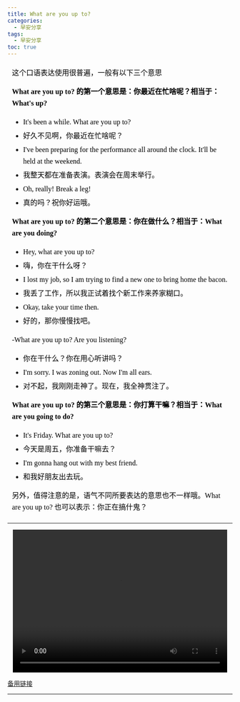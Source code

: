 ```yaml
---
title: What are you up to?
categories:
  - 早安分享
tags:
  - 早安分享
toc: true 
---
```


<!-- 

这个口语表达使用很普遍，一般有以下三个意思

 **What are you up to? 的第一个意思是：你最近在忙啥呢？相当于：What's up?**

- It's been a while. What are you up to?  
- 好久不见啊，你最近在忙啥呢？
- I've been preparing for the performance all around the clock. It'll be held at the weekend. 
- 我整天都在准备表演。表演会在周末举行。
- Oh, really! Break a leg!
- 真的吗？祝你好运哦。

**What are you up to? 的第二个意思是：你在做什么？相当于：What are you doing?**

- Hey, what are you up to?  
- 嗨，你在干什么呀？
- I lost my job, so I am trying to find a new one to bring home the bacon. 
- 我丢了工作，所以我正试着找个新工作来养家糊口。
- Okay, take your time then.
- 好的，那你慢慢找吧。

-What are you up to? Are you listening?
- 你在干什么？你在用心听讲吗？
- I'm sorry. I was zoning out. Now I'm all ears.
- 对不起，我刚刚走神了。现在，我全神贯注了。

 **What are you up to? 的第三个意思是：你打算干嘛？相当于：What are you going to do?**

- It's Friday. What are you up to?  
- 今天是周五，你准备干嘛去？
- I'm gonna hang out with my best friend.
- 和我好朋友出去玩。

另外，值得注意的是，语气不同所要表达的意思也不一样哦。What are you up to? 也可以表示：你正在搞什鬼？ -->


<section id="nice" data-tool="mdnice编辑器" data-website="https://www.mdnice.com" style="font-size: 16px; color: black; padding: 0 10px; line-height: 1.6; word-spacing: 0px; letter-spacing: 0px; word-break: break-word; word-wrap: break-word; text-align: left; font-family: Optima-Regular, Optima, PingFangSC-light, PingFangTC-light, 'PingFang SC', Cambria, Cochin, Georgia, Times, 'Times New Roman', serif;"><p data-tool="mdnice编辑器" style="font-size: 16px; padding-top: 8px; padding-bottom: 8px; margin: 0; line-height: 26px; color: black;">这个口语表达使用很普遍，一般有以下三个意思</p>
<p data-tool="mdnice编辑器" style="font-size: 16px; padding-top: 8px; padding-bottom: 8px; margin: 0; line-height: 26px; color: black;"><strong style="font-weight: bold; color: black;">What are you up to? 的第一个意思是：你最近在忙啥呢？相当于：What's up?</strong></p>
<ul data-tool="mdnice编辑器" style="margin-top: 8px; margin-bottom: 8px; padding-left: 25px; color: black; list-style-type: disc;">
<li><section style="margin-top: 5px; margin-bottom: 5px; line-height: 26px; text-align: left; color: rgb(1,1,1); font-weight: 500;">It's been a while. What are you up to?</section></li><li><section style="margin-top: 5px; margin-bottom: 5px; line-height: 26px; text-align: left; color: rgb(1,1,1); font-weight: 500;">好久不见啊，你最近在忙啥呢？</section></li><li><section style="margin-top: 5px; margin-bottom: 5px; line-height: 26px; text-align: left; color: rgb(1,1,1); font-weight: 500;">I've been preparing for the performance all around the clock. It'll be held at the weekend.</section></li><li><section style="margin-top: 5px; margin-bottom: 5px; line-height: 26px; text-align: left; color: rgb(1,1,1); font-weight: 500;">我整天都在准备表演。表演会在周末举行。</section></li><li><section style="margin-top: 5px; margin-bottom: 5px; line-height: 26px; text-align: left; color: rgb(1,1,1); font-weight: 500;">Oh, really! Break a leg!</section></li><li><section style="margin-top: 5px; margin-bottom: 5px; line-height: 26px; text-align: left; color: rgb(1,1,1); font-weight: 500;">真的吗？祝你好运哦。</section></li></ul>
<p data-tool="mdnice编辑器" style="font-size: 16px; padding-top: 8px; padding-bottom: 8px; margin: 0; line-height: 26px; color: black;"><strong style="font-weight: bold; color: black;">What are you up to? 的第二个意思是：你在做什么？相当于：What are you doing?</strong></p>
<ul data-tool="mdnice编辑器" style="margin-top: 8px; margin-bottom: 8px; padding-left: 25px; color: black; list-style-type: disc;">
<li><section style="margin-top: 5px; margin-bottom: 5px; line-height: 26px; text-align: left; color: rgb(1,1,1); font-weight: 500;">Hey, what are you up to?</section></li><li><section style="margin-top: 5px; margin-bottom: 5px; line-height: 26px; text-align: left; color: rgb(1,1,1); font-weight: 500;">嗨，你在干什么呀？</section></li><li><section style="margin-top: 5px; margin-bottom: 5px; line-height: 26px; text-align: left; color: rgb(1,1,1); font-weight: 500;">I lost my job, so I am trying to find a new one to bring home the bacon.</section></li><li><section style="margin-top: 5px; margin-bottom: 5px; line-height: 26px; text-align: left; color: rgb(1,1,1); font-weight: 500;">我丢了工作，所以我正试着找个新工作来养家糊口。</section></li><li><section style="margin-top: 5px; margin-bottom: 5px; line-height: 26px; text-align: left; color: rgb(1,1,1); font-weight: 500;">Okay, take your time then.</section></li><li><section style="margin-top: 5px; margin-bottom: 5px; line-height: 26px; text-align: left; color: rgb(1,1,1); font-weight: 500;">好的，那你慢慢找吧。</section></li></ul>
<p data-tool="mdnice编辑器" style="font-size: 16px; padding-top: 8px; padding-bottom: 8px; margin: 0; line-height: 26px; color: black;">-What are you up to? Are you listening?</p>
<ul data-tool="mdnice编辑器" style="margin-top: 8px; margin-bottom: 8px; padding-left: 25px; color: black; list-style-type: disc;">
<li><section style="margin-top: 5px; margin-bottom: 5px; line-height: 26px; text-align: left; color: rgb(1,1,1); font-weight: 500;">你在干什么？你在用心听讲吗？</section></li><li><section style="margin-top: 5px; margin-bottom: 5px; line-height: 26px; text-align: left; color: rgb(1,1,1); font-weight: 500;">I'm sorry. I was zoning out. Now I'm all ears.</section></li><li><section style="margin-top: 5px; margin-bottom: 5px; line-height: 26px; text-align: left; color: rgb(1,1,1); font-weight: 500;">对不起，我刚刚走神了。现在，我全神贯注了。</section></li></ul>
<p data-tool="mdnice编辑器" style="font-size: 16px; padding-top: 8px; padding-bottom: 8px; margin: 0; line-height: 26px; color: black;"><strong style="font-weight: bold; color: black;">What are you up to? 的第三个意思是：你打算干嘛？相当于：What are you going to do?</strong></p>
<ul data-tool="mdnice编辑器" style="margin-top: 8px; margin-bottom: 8px; padding-left: 25px; color: black; list-style-type: disc;">
<li><section style="margin-top: 5px; margin-bottom: 5px; line-height: 26px; text-align: left; color: rgb(1,1,1); font-weight: 500;">It's Friday. What are you up to?</section></li><li><section style="margin-top: 5px; margin-bottom: 5px; line-height: 26px; text-align: left; color: rgb(1,1,1); font-weight: 500;">今天是周五，你准备干嘛去？</section></li><li><section style="margin-top: 5px; margin-bottom: 5px; line-height: 26px; text-align: left; color: rgb(1,1,1); font-weight: 500;">I'm gonna hang out with my best friend.</section></li><li><section style="margin-top: 5px; margin-bottom: 5px; line-height: 26px; text-align: left; color: rgb(1,1,1); font-weight: 500;">和我好朋友出去玩。</section></li></ul>
<p data-tool="mdnice编辑器" style="font-size: 16px; padding-top: 8px; padding-bottom: 8px; margin: 0; line-height: 26px; color: black;">另外，值得注意的是，语气不同所要表达的意思也不一样哦。What are you up to? 也可以表示：你正在搞什鬼？</p>
</section>

---


<p style="text-align:center">
   <video width="480" height="320" controls>
       <source src="/video/up.mp4">
   </video>
</p>

 <p><a href="/video/up.mp4">备用链接</a></p>


---
